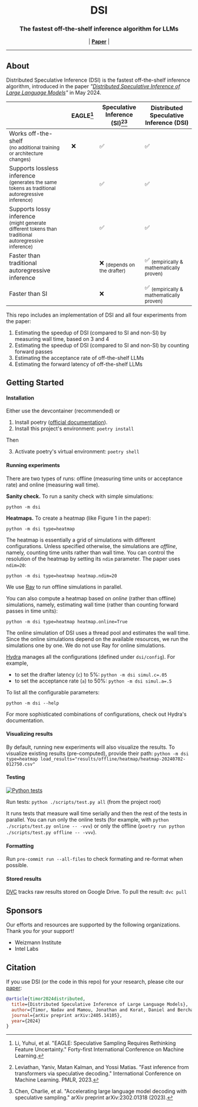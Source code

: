 <h1 align="center">
  DSI
</h1>

<h3 align="center">
The fastest off-the-shelf inference algorithm for LLMs
</h3>

<p align="center">
| <a href="https://arxiv.org/abs/2405.14105"><b>Paper</b></a> |
</p>

---

## About

Distributed Speculative Inference (DSI) is the fastest off-the-shelf inference algorithm, introduced in the paper _"[Distributed Speculative Inference of Large Language Models](https://arxiv.org/abs/2405.14105)"_ in May 2024.

|                                                                    | EAGLE[^1] | Speculative Inference (SI)[^2][^3]        | Distributed Speculative Inference (DSI)           |
|--------------------------------------------------------------------|---------------|---------------------------------------------------|--------------------------------------------------|
| Works off-the-shelf<br><sub>(no additional training or architecture changes)</sub> | ❌           | ✅                                                 | ✅                                                |
| Supports lossless inference<br><sub>(generates the same tokens as traditional autoregressive inference)</sub> |               | ✅                                                 | ✅                                                |
| Supports lossy inference<br><sub>(might generate different tokens than traditional autoregressive inference)</sub> |               | ✅                                                 | ✅                                                |
| Faster than traditional autoregressive inference |               | ❌ <sub>(depends on the drafter)</sub>                                                | ✅ <sub>(empirically & mathematically proven)</sub>        |
| Faster than SI                                                     |               | ❌                                                 | ✅ <sub>(empirically & mathematically proven)</sub>                                                |

[^1]: Li, Yuhui, et al. "EAGLE: Speculative Sampling Requires Rethinking Feature Uncertainty." Forty-first International Conference on Machine Learning.
[^2]: Leviathan, Yaniv, Matan Kalman, and Yossi Matias. "Fast inference from transformers via speculative decoding." International Conference on Machine Learning. PMLR, 2023.
[^3]: Chen, Charlie, et al. "Accelerating large language model decoding with speculative sampling." arXiv preprint arXiv:2302.01318 (2023).

This repo includes an implementation of DSI and all four experiments from the paper:
1. Estimating the speedup of DSI (compared to SI and non-SI) by measuring wall time, based on 3 and 4
2. Estimating the speedup of DSI (compared to SI and non-SI) by counting forward passes
3. Estimating the acceptance rate of off-the-shelf LLMs
4. Estimating the forward latency of off-the-shelf LLMs



## Getting Started

#### Installation

Either use the devcontainer (recommended) or

1. Install poetry ([official documentation](https://python-poetry.org/docs/#installation)).
2. Install this project's environment: `poetry install`

Then

3. Activate poetry's virtual environment: `poetry shell`

#### Running experiments

There are two types of runs: offline (measuring time units or acceptance rate) and online (measuring wall time).

**Sanity check.** To run a sanity check with simple simulations:
```
python -m dsi
```

**Heatmaps.** To create a heatmap (like Figure 1 in the paper):
```
python -m dsi type=heatmap
```
The heatmap is essentially a grid of simulations with different configurations. Unless specified otherwise, the simulations are _offline_, namely, counting time units rather than wall time. You can control the resolution of the heatmap by setting its `ndim` parameter. The paper uses `ndim=20`:
```
python -m dsi type=heatmap heatmap.ndim=20
```
We use [Ray](https://docs.ray.io/en/latest/ray-core/walkthrough.html) to run offline simulations in parallel.

You can also compute a heatmap based on _online_ (rather than offline) simulations, namely, estimating wall time (rather than counting forward passes in time units):
```
python -m dsi type=heatmap heatmap.online=True
```
The online simulation of DSI uses a thread pool and estimates the wall time. Since the online simulations depend on the available resources, we run the simulations one by one. We do not use Ray for online simulations.

[Hydra](https://hydra.cc/docs/intro/) manages all the configurations (defined under `dsi/config`). For example,
- to set the drafter latency (`c`) to 5%: `python -m dsi simul.c=.05`
- to set the acceptance rate (`a`) to 50%:
`python -m dsi simul.a=.5`

To list all the configurable parameters:
```
python -m dsi --help
```

For more sophisticated combinations of configurations, check out Hydra's documentation.

#### Visualizing results

By default, running new experiments will also visualize the results. To visualize existing results (pre-computed), provide their path: `python -m dsi type=heatmap load_results="results/offline/heatmap/heatmap-20240702-012750.csv"`

#### Testing

[![Python tests](https://github.com/keyboardAnt/distributed-speculative-inference/actions/workflows/python-tests.yaml/badge.svg)](https://github.com/keyboardAnt/distributed-speculative-inference/actions/workflows/python-tests.yaml)

Run tests: `python ./scripts/test.py all` (from the project root)

It runs tests that measure wall time serially and then the rest of the tests in parallel. You can run only the online tests (for example, with `python ./scripts/test.py online -- -vvv`) or only the offline (`poetry run python ./scripts/test.py offline -- -vvv`).

#### Formatting

Run `pre-commit run --all-files` to check formating and re-format when possible.

#### Stored results

[DVC](https://dvc.org/doc) tracks raw results stored on Google Drive. To pull the result: `dvc pull`

## Sponsors

Our efforts and resources are supported by the following organizations. Thank you for your support!

- Weizmann Institute
- Intel Labs


## Citation

If you use DSI (or the code in this repo) for your research, please cite our [paper](https://arxiv.org/abs/2405.14105):
```bibtex
@article{timor2024distributed,
  title={Distributed Speculative Inference of Large Language Models},
  author={Timor, Nadav and Mamou, Jonathan and Korat, Daniel and Berchansky, Moshe and Pereg, Oren and Wasserblat, Moshe and Galanti, Tomer and Gordon, Michal and Harel, David},
  journal={arXiv preprint arXiv:2405.14105},
  year={2024}
}
```
